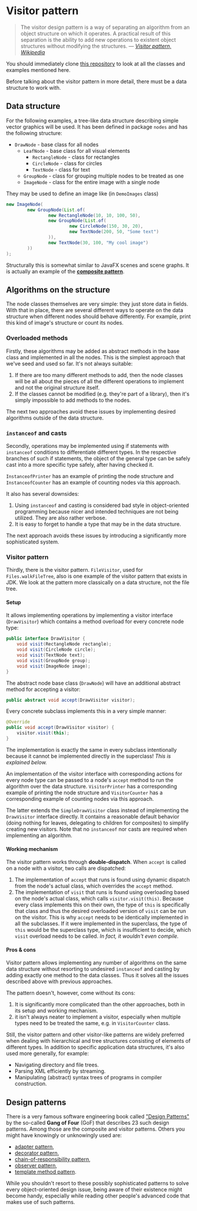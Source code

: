 # Visitor pattern

> The visitor design pattern is a way of separating an algorithm from an object structure on which it operates. A practical result of this separation is the ability to add new operations to existent object structures without modifying the structures.
> — _[Visitor pattern, Wikipedia](https://en.wikipedia.org/wiki/Visitor_pattern)_

You should immediately clone [this repository](https://github.com/sim642/oop-visitor-template) to look at all the classes and examples mentioned here.

Before talking about the visitor pattern in more detail, there must be a data structure to work with.

## Data structure
For the following examples, a tree-like data structure describing simple vector graphics will be used. 
It has been defined in package `nodes` and has the following structure:
* `DrawNode` - base class for all nodes
    * `LeafNode` - base class for all visual elements
        * `RectangleNode` - class for rectangles
        * `CircleNode` - class for circles
        * `TextNode` - class for text
    * `GroupNode` - class for grouping multiple nodes to be treated as one
    * `ImageNode` - class for the entire image with a single node

They may be used to define an image like (in `DemoImages` class)
```java
new ImageNode(
        new GroupNode(List.of(
                new RectangleNode(10, 10, 100, 50),
                new GroupNode(List.of(
                        new CircleNode(150, 30, 20),
                        new TextNode(200, 50, "Some text")
                )),
                new TextNode(30, 100, "My cool image")
        ))
);
```

Structurally this is somewhat similar to JavaFX scenes and scene graphs.
It is actually an example of the [**composite pattern**](https://en.wikipedia.org/wiki/Composite_pattern).

## Algorithms on the structure
The node classes themselves are very simple: they just store data in fields.
With that in place, there are several different ways to operate on the data structure when different nodes should behave differently.
For example, print this kind of image's structure or count its nodes.

### Overloaded methods
Firstly, these algorithms may be added as abstract methods in the base class and implemented in all the nodes.
This is the simplest approach that we've seed and used so far.
It's not always suitable:
1. If there are too many different methods to add, then the node classes will be all about the pieces of all the different operations to implement and not the original structure itself.
2. If the classes cannot be modified (e.g. they're part of a library), then it's simply impossible to add methods to the nodes.

The next two approaches avoid these issues by implementing desired algorithms outside of the data structure.

### `instanceof` and casts
Secondly, operations may be implemented using if statements with `instanceof` conditions to differentiate different types.
In the respective branches of such if statements, the object of the general type can be safely cast into a more specific type safely, after having checked it.

`InstanceofPrinter` has an example of printing the node structure and `InstanceofCounter` has an example of counting nodes via this approach.

It also has several downsides:
1. Using `instanceof` and casting is considered bad style in object-oriented programming because nicer and intended techniques are not being utilized. They are also rather verbose.
2. It is easy to forget to handle a type that may be in the data structure.

The next approach avoids these issues by introducing a significantly more sophisticated system.

### Visitor pattern
Thirdly, there is the visitor pattern. `FileVisitor`, used for `Files.walkFileTree`, also is one example of the visitor pattern that exists in JDK.
We look at the pattern more classically on a data structure, not the file tree.

#### Setup 
It allows implementing operations by implementing a visitor interface (`DrawVisitor`) which contains a method overload for every concrete node type:
```java
public interface DrawVisitor {
    void visit(RectangleNode rectangle);
    void visit(CircleNode circle);
    void visit(TextNode text);
    void visit(GroupNode group);
    void visit(ImageNode image);
}
```

The abstract node base class (`DrawNode`) will have an additional abstract method for accepting a visitor:
```java
public abstract void accept(DrawVisitor visitor);
```
Every concrete subclass implements this in a very simple manner:
```java
@Override
public void accept(DrawVisitor visitor) {
    visitor.visit(this);
}
```
The implementation is exactly the same in every subclass intentionally because it cannot be implemented directly in the superclass!
_This is explained below._

An implementation of the visitor interface with corresponding actions for every node type can be passed to a node's `accept` method to run the algorithm over the data structure. 
`VisitorPrinter` has a corresponding example of printing the node structure and `VisitorCounter` has a corresponding example of counting nodes via this approach.

The latter extends the `SimpleDrawVisitor` class instead of implementing the `DrawVisitor` interface directly.
It contains a reasonable default behavior (doing nothing for leaves, delegating to children for composites) to simplify creating new visitors.
Note that no `instanceof` nor casts are required when implementing an algorithm.

#### Working mechanism
The visitor pattern works through **double-dispatch**.
When `accept` is called on a node with a visitor, two calls are dispatched:
1. The implementation of `accept` that runs is found using dynamic dispatch from the node's actual class, which overrides the `accept` method.
2. The implementation of `visit` that runs is found using overloading based on the node's actual class, which calls `visitor.visit(this)`.
    Because every class implements this on their own, the type of `this` is specifically that class and thus the desired overloaded version of `visit` can be run on the visitor. 
    This is why `accept` needs to be identically implemented in all the subclasses. If it were implemented in the superclass, the type of `this` would be the superclass type, which is insufficient to decide, which `visit` overload needs to be called.
    _In fact, it wouldn't even compile._

#### Pros & cons
Visitor pattern allows implementing any number of algorithms on the same data structure without resorting to undesired `instanceof` and casting by adding exactly one method to the data classes.
Thus it solves all the issues described above with previous approaches.

The pattern doesn't, however, come without its cons:
1. It is significantly more complicated than the other approaches, both in its setup and working mechanism.
2. it isn't always neater to implement a visitor, especially when multiple types need to be treated the same, e.g. in `VisitorCounter` class.

Still, the visitor pattern and other visitor-like patterns are widely preferred when dealing with hierarchical and tree structures consisting of elements of different types. 
In addition to specific application data structures, it's also used more generally, for example:
* Navigating directory and file trees.
* Parsing XML efficiently by streaming.
* Manipulating (abstract) syntax trees of programs in compiler construction.

## Design patterns
There is a very famous software engineering book called ["Design Patterns"](https://en.wikipedia.org/wiki/Design_Patterns) by the so-called **Gang of Four** (GoF) that describes 23 such design patterns.
Among those are the composite and visitor patterns. Others you might have knowingly or unknowingly used are:
* [adapter pattern](https://en.wikipedia.org/wiki/Adapter_pattern),
* [decorator pattern](https://en.wikipedia.org/wiki/Decorator_pattern),
* [chain-of-responsibility pattern](https://en.wikipedia.org/wiki/Chain-of-responsibility_pattern),
* [observer pattern](https://en.wikipedia.org/wiki/Observer_pattern),
* [template method pattern](https://en.wikipedia.org/wiki/Template_method_pattern).

While you shouldn't resort to these possibly sophisticated patterns to solve every object-oriented design issue, being aware of their existence might become handy, especially while reading other people's advanced code that makes use of such patterns.
